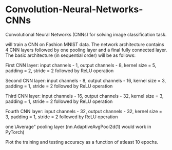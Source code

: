 # Convolution-Neural-Networks-CNNs

Convolutional Neural Networks (CNNs) for solving image classification task.

will train a CNN on Fashion MNIST data. The network architecture contains 4 CNN layers
followed by one pooling layer and a final fully connected layer. The basic architecture (in
sequential order) will be as follows:

First CNN layer: input channels - 1, output channels - 8, kernel size = 5, padding = 2, stride
= 2 followed by ReLU operation

Second CNN layer: input channels - 8, output channels - 16, kernel size = 3, padding = 1,
stride = 2 followed by ReLU operation

Third CNN layer: input channels - 16, output channels - 32, kernel size = 3, padding = 1,
stride = 2 followed by ReLU operation

Fourth CNN layer: input channels - 32, output channels - 32, kernel size = 3, padding = 1,
stride = 2 followed by ReLU operation

one \Average" pooling layer (nn.AdaptiveAvgPool2d(1) would work in PyTorch)

Plot the training and testing accuracy as a function of atleast 10 epochs.

